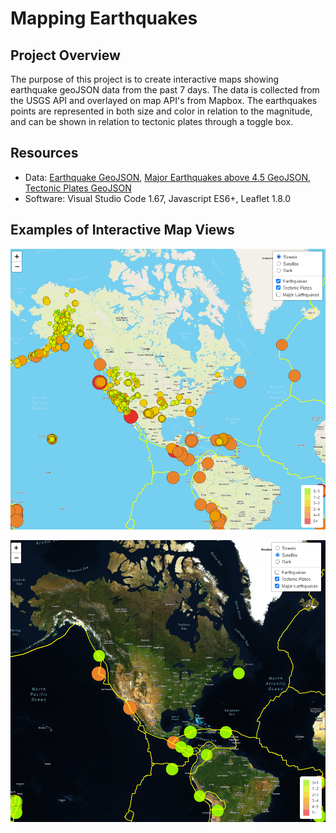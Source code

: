 # Mapping Earthquakes

## Project Overview

The purpose of this project is to create interactive maps showing earthquake geoJSON data from the past 7 days. The data is collected from the USGS API and overlayed on map API's from Mapbox. The earthquakes points are represented in both size and color in relation to the magnitude, and can be shown in relation to tectonic plates through a toggle box. 

## Resources

- Data: [Earthquake GeoJSON](https://earthquake.usgs.gov/earthquakes/feed/v1.0/summary/all_week.geojson), [Major Earthquakes above 4.5 GeoJSON](https://earthquake.usgs.gov/earthquakes/feed/v1.0/summary/4.5_week.geojson), [Tectonic Plates GeoJSON](https://raw.githubusercontent.com/fraxen/tectonicplates/master/GeoJSON/PB2002_boundaries.json)
- Software: Visual Studio Code 1.67, Javascript ES6+, Leaflet 1.8.0

## Examples of Interactive Map Views


![streetview](https://github.com/mein0819/Mapping_Earthquakes/blob/main/readMeImages/map1.png)


![satellite](https://github.com/mein0819/Mapping_Earthquakes/blob/main/readMeImages/satellite1.png)


